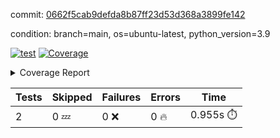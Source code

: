commit: [0662f5cab9defda8b87ff23d53d368a3899fe142](https://github.com/rcmdnk/s3-reader/tree/0662f5cab9defda8b87ff23d53d368a3899fe142)

condition: branch=main, os=ubuntu-latest, python_version=3.9

[![test](https://github.com/rcmdnk/s3-reader/actions/workflows/test.yml/badge.svg)](https://github.com/rcmdnk/s3-reader/actions/runs/11336104846)
<a href="https://github.com/rcmdnk/s3-reader/blob/0662f5cab9defda8b87ff23d53d368a3899fe142/README.md"><img alt="Coverage" src="https://img.shields.io/badge/Coverage-36%25-red.svg" /></a><details><summary>Coverage Report </summary><table><tr><th>File</th><th>Stmts</th><th>Miss</th><th>Cover</th><th>Missing</th></tr><tbody><tr><td colspan="5"><b>src/s3_reader</b></td></tr><tr><td>&nbsp; &nbsp;<a href="https://github.com/rcmdnk/s3-reader/blob/0662f5cab9defda8b87ff23d53d368a3899fe142/src/s3_reader/file.py">file.py</a></td><td>89</td><td>60</td><td>33%</td><td><a href="https://github.com/rcmdnk/s3-reader/blob/0662f5cab9defda8b87ff23d53d368a3899fe142/src/s3_reader/file.py#L59-L62">59&ndash;62</a>, <a href="https://github.com/rcmdnk/s3-reader/blob/0662f5cab9defda8b87ff23d53d368a3899fe142/src/s3_reader/file.py#L65">65</a>, <a href="https://github.com/rcmdnk/s3-reader/blob/0662f5cab9defda8b87ff23d53d368a3899fe142/src/s3_reader/file.py#L68-L75">68&ndash;75</a>, <a href="https://github.com/rcmdnk/s3-reader/blob/0662f5cab9defda8b87ff23d53d368a3899fe142/src/s3_reader/file.py#L78-L80">78&ndash;80</a>, <a href="https://github.com/rcmdnk/s3-reader/blob/0662f5cab9defda8b87ff23d53d368a3899fe142/src/s3_reader/file.py#L84-L90">84&ndash;90</a>, <a href="https://github.com/rcmdnk/s3-reader/blob/0662f5cab9defda8b87ff23d53d368a3899fe142/src/s3_reader/file.py#L94-L98">94&ndash;98</a>, <a href="https://github.com/rcmdnk/s3-reader/blob/0662f5cab9defda8b87ff23d53d368a3899fe142/src/s3_reader/file.py#L103-L148">103&ndash;148</a>, <a href="https://github.com/rcmdnk/s3-reader/blob/0662f5cab9defda8b87ff23d53d368a3899fe142/src/s3_reader/file.py#L151-L165">151&ndash;165</a></td></tr><tr><td><b>TOTAL</b></td><td><b>94</b></td><td><b>60</b></td><td><b>36%</b></td><td>&nbsp;</td></tr></tbody></table></details>

| Tests | Skipped | Failures | Errors | Time |
| ----- | ------- | -------- | -------- | ------------------ |
| 2 | 0 :zzz: | 0 :x: | 0 :fire: | 0.955s :stopwatch: |

